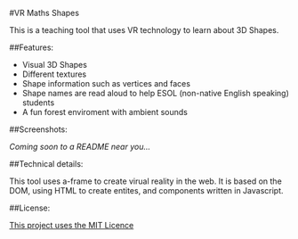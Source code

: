 #VR Maths Shapes

This is a teaching tool that uses VR technology to learn about 3D Shapes.

##Features:

- Visual 3D Shapes
- Different textures
- Shape information such as vertices and faces
- Shape names are read aloud to help ESOL (non-native English speaking) students
- A fun forest enviroment with ambient sounds

##Screenshots:

*Coming soon to a README near you...*

##Technical details:

This tool uses a-frame to create virual reality in the web.
It is based on the DOM, using HTML to create entites, and components written in Javascript.

##License:

[This project uses the MIT Licence](LICENSE)